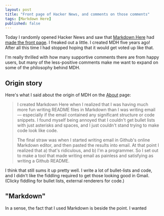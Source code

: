 ```yaml
---
layout: post
title: "Front page of Hacker News, and comments on those comments"
tags: [Markdown Here]
published: false
---
```


Today I randomly opened Hacker News and saw that [Markdown Here](http://markdown-here.com/) had [made the front page](https://news.ycombinator.com/item?id=15646425). I freaked out a little. I created MDH five years ago! After all this time I had stopped hoping that it would get voted up like that.

I'm really thrilled with how many supportive comments there are from happy users, but many of the less-positive comments make me want to expand on some of the philosophy behind MDH.

## Origin story

Here's what I said about the origin of MDH on the [About](http://markdown-here.com/about.html) page:

> I created Markdown Here when I realized that I was having much more fun writing README files in Markdown than I was writing email — especially if the email contained any significant structure or code snippets. I found myself being annoyed that I couldn't get bullet lists with just asterisks and spaces, and I just couldn't stand trying to make code look like code.
> 
> The final straw was when I started writing email in Github's online Markdown editor, and then pasted the results into email. At that point I realized that a) that's ridiculous, and b) I'm a programmer. So I set out to make a tool that made writing email as painless and satisfying as writing a Github README.

I think that still sums it up pretty well. I write a lot of bullet-lists and code, and I didn't like the fiddling required to get those looking good in Gmail. (Clicky fiddling for bullet lists, external renderers for code.)

## "Markdown"

In a sense, the fact that I used Markdown is beside the point. I wanted 